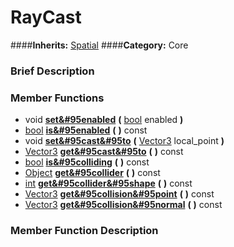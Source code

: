 #  RayCast  
####**Inherits:** [Spatial](class_spatial)
####**Category:** Core

###  Brief Description  


###  Member Functions 
  * void  **[set&#95enabled](#set_enabled)**  **(** [bool](class_bool) enabled  **)**
  * [bool](class_bool)  **[is&#95enabled](#is_enabled)**  **(** **)** const
  * void  **[set&#95cast&#95to](#set_cast_to)**  **(** [Vector3](class_vector3) local_point  **)**
  * [Vector3](class_vector3)  **[get&#95cast&#95to](#get_cast_to)**  **(** **)** const
  * [bool](class_bool)  **[is&#95colliding](#is_colliding)**  **(** **)** const
  * [Object](class_object)  **[get&#95collider](#get_collider)**  **(** **)** const
  * [int](class_int)  **[get&#95collider&#95shape](#get_collider_shape)**  **(** **)** const
  * [Vector3](class_vector3)  **[get&#95collision&#95point](#get_collision_point)**  **(** **)** const
  * [Vector3](class_vector3)  **[get&#95collision&#95normal](#get_collision_normal)**  **(** **)** const

###  Member Function Description  
